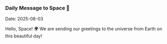 ### Daily Message to Space 🌌
Date: 2025-08-03

Hello, Space! 🌍 We are sending our greetings to the universe from Earth on this beautiful day!
